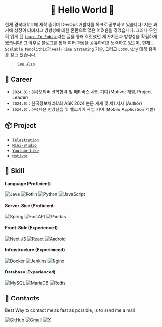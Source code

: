 <div align="center">

# 🎉 Hello World 🎉

</div>

현재 경북대학교에 재학 중이며 DevOps 개발자를 목표로 공부하고 있습니다! 저는 과거에 성장이 더뎌지고 방향성에 대한 혼란으로 많은 어려움을 겪었습니다.
그러나 우연히 읽게 된 [`Learn In Public`](https://www.swyx.io/learn-in-public)라는 글을 통해 흐릿했던 제 가치관과 방향성을 확립하게 됐습니다! 그 이후로 블로그를 통해 여러 과정을 공유하려고 노력하고 있으며,
현재는 `Scalable Monolithic`과 `Real-Time Streaming` 기술, 그리고 `Community` 대해 흥미를 갖고 있습니다.
> [`See Also`](https://www.swyx.io/learn-in-private)

## 👣 Career
- `2024.03` : (주)모티버 산학협력 및 메타버스 사업 기여 (Motivot 개발, Project Leader)
- `2024.03` : 한국정보처리학회 ASK 2024 논문 게재 및 제1 저자 (Author)
- `2024.07` : (주)제윤 현장실습 및 헬스케어 사업 기여 (Mobile Application 개발)

## 📦 Project
- [`Telestration`](https://github.com/rlaehd62/Telestration)
- [`Mini-Studio`](https://github.com/rlaehd62/mini-studio)
- [`Youtube-Like`](https://github.com/rlaehd62/Youtube-Like)
- [`Motivot`](https://github.com/rlaehd62/Motivot)

## 🌱 Skill

#### Language (Proficient)
![Java](https://img.shields.io/badge/java-%23ED8B00.svg?style=for-the-badge&logo=openjdk&logoColor=white)
![Kotlin](https://img.shields.io/badge/kotlin-%237F52FF.svg?style=for-the-badge&logo=kotlin&logoColor=white)
![Python](https://img.shields.io/badge/python-3670A0?style=for-the-badge&logo=python&logoColor=ffdd54)
![JavaScript](https://img.shields.io/badge/javascript-%23323330.svg?style=for-the-badge&logo=javascript&logoColor=%23F7DF1E)

#### Server-Side (Proficient)
![Spring](https://img.shields.io/badge/spring-%236DB33F.svg?style=for-the-badge&logo=spring&logoColor=white)
![FastAPI](https://img.shields.io/badge/FastAPI-005571?style=for-the-badge&logo=fastapi)
![Pandas](https://img.shields.io/badge/pandas-%23150458.svg?style=for-the-badge&logo=pandas&logoColor=white)

#### Front-Side (Experienced)
![Next JS](https://img.shields.io/badge/Next-black?style=for-the-badge&logo=next.js&logoColor=white)
![React](https://img.shields.io/badge/react-%2320232a.svg?style=for-the-badge&logo=react&logoColor=%2361DAFB)
![Android](https://img.shields.io/badge/Android-3DDC84?style=for-the-badge&logo=android&logoColor=white)

#### Infrastructure (Experienced)
![Docker](https://img.shields.io/badge/docker-%230db7ed.svg?style=for-the-badge&logo=docker&logoColor=white)
![Jenkins](https://img.shields.io/badge/jenkins-%232C5263.svg?style=for-the-badge&logo=jenkins&logoColor=white)
![Nginx](https://img.shields.io/badge/nginx-%23009639.svg?style=for-the-badge&logo=nginx&logoColor=white)

#### Database (Experienced)
![MySQL](https://img.shields.io/badge/mysql-4479A1.svg?style=for-the-badge&logo=mysql&logoColor=white)
![MariaDB](https://img.shields.io/badge/MariaDB-003545?style=for-the-badge&logo=mariadb&logoColor=white)
![Redis](https://img.shields.io/badge/redis-%23DD0031.svg?style=for-the-badge&logo=redis&logoColor=white)

## 💬 Contacts
Best Way to contact me as fast as possible, is to send me a mail.

[![GitHub](https://img.shields.io/badge/github-%23121011.svg?style=for-the-badge&logo=github&logoColor=white)](https://rlaehd62.github.io)
[![Gmail](https://img.shields.io/badge/Gmail-D14836?style=for-the-badge&logo=gmail&logoColor=white)](rlaehd62@gmail.com)
[![X](https://img.shields.io/badge/X-%23000000.svg?style=for-the-badge&logo=X&logoColor=white)](https://x.com/_KxxDD)


